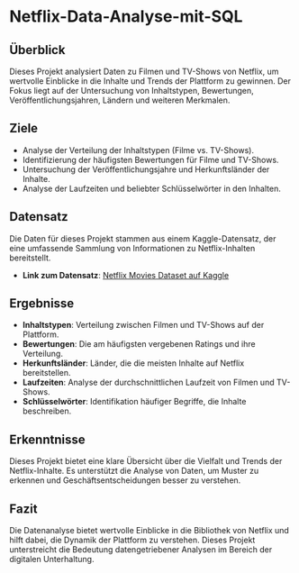 # Netflix-Data-Analyse-mit-SQL

## Überblick
Dieses Projekt analysiert Daten zu Filmen und TV-Shows von Netflix, um wertvolle Einblicke in die Inhalte und Trends der Plattform zu gewinnen. Der Fokus liegt auf der Untersuchung von Inhaltstypen, Bewertungen, Veröffentlichungsjahren, Ländern und weiteren Merkmalen.

## Ziele
- Analyse der Verteilung der Inhaltstypen (Filme vs. TV-Shows).
- Identifizierung der häufigsten Bewertungen für Filme und TV-Shows.
- Untersuchung der Veröffentlichungsjahre und Herkunftsländer der Inhalte.
- Analyse der Laufzeiten und beliebter Schlüsselwörter in den Inhalten.

## Datensatz
Die Daten für dieses Projekt stammen aus einem Kaggle-Datensatz, der eine umfassende Sammlung von Informationen zu Netflix-Inhalten bereitstellt.

- **Link zum Datensatz**: [Netflix Movies Dataset auf Kaggle](https://github.com/ManouchehrNorouzi/Netflix-Data-Analyse-with-SQL)

## Ergebnisse
- **Inhaltstypen**: Verteilung zwischen Filmen und TV-Shows auf der Plattform.
- **Bewertungen**: Die am häufigsten vergebenen Ratings und ihre Verteilung.
- **Herkunftsländer**: Länder, die die meisten Inhalte auf Netflix bereitstellen.
- **Laufzeiten**: Analyse der durchschnittlichen Laufzeit von Filmen und TV-Shows.
- **Schlüsselwörter**: Identifikation häufiger Begriffe, die Inhalte beschreiben.

## Erkenntnisse
Dieses Projekt bietet eine klare Übersicht über die Vielfalt und Trends der Netflix-Inhalte. Es unterstützt die Analyse von Daten, um Muster zu erkennen und Geschäftsentscheidungen besser zu verstehen.

## Fazit
Die Datenanalyse bietet wertvolle Einblicke in die Bibliothek von Netflix und hilft dabei, die Dynamik der Plattform zu verstehen. Dieses Projekt unterstreicht die Bedeutung datengetriebener Analysen im Bereich der digitalen Unterhaltung.
